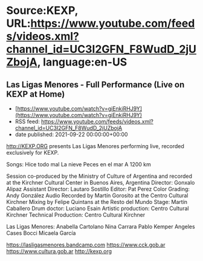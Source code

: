 # Source:KEXP, URL:https://www.youtube.com/feeds/videos.xml?channel_id=UC3I2GFN_F8WudD_2jUZbojA, language:en-US

## Las Ligas Menores - Full Performance (Live on KEXP at Home)
 - [https://www.youtube.com/watch?v=giEnkiRHJ9Y](https://www.youtube.com/watch?v=giEnkiRHJ9Y)
 - RSS feed: https://www.youtube.com/feeds/videos.xml?channel_id=UC3I2GFN_F8WudD_2jUZbojA
 - date published: 2021-09-22 00:00:00+00:00

http://KEXP.ORG presents Las Ligas Menores performing live, recorded exclusively for KEXP.

Songs:
Hice todo mal
La nieve
Peces en el mar
A 1200 km 

Session co-produced by the Ministry of Culture of Argentina and recorded at the Kirchner Cultural Center in Buenos Aires, Argentina
Director: Gonxalo Alipaz
Assistant Director: Lautaro Sostillo
Editor: Pat Perez
Color Grading: Andy González
Audio Recorded by Martín Gorosito at the Centro Cultural Kirchner
Mixing by Felipe Quintans at the Resto del Mundo
Stage: Martín Caballero
Drum doctor: Luciano Esain 
Artistic production: Centro Cultural Kirchner
Technical Production: Centro Cultural Kirchner

Las Ligas Menores:
Anabella Cartolano
Nina Carrara
Pablo Kemper
Angeles Cases Bocci
Micaela García 

https://lasligasmenores.bandcamp.com
https://www.cck.gob.ar
https://www.cultura.gob.ar
http://kexp.org

